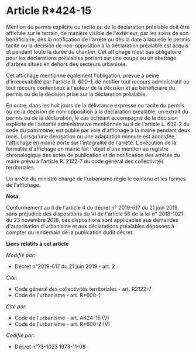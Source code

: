 # Article R*424-15

Mention du permis explicite ou tacite ou de la déclaration préalable doit être affichée sur le terrain, de manière visible de
l'extérieur, par les soins de son bénéficiaire, dès la notification de l'arrêté ou dès la date à laquelle le permis tacite ou
la décision de non-opposition à la déclaration préalable est acquis et pendant toute la durée du chantier. Cet affichage
n'est pas obligatoire pour les déclarations préalables portant sur une coupe ou un abattage d'arbres situés en dehors des
secteurs urbanisés.

Cet affichage mentionne également l'obligation, prévue à peine d'irrecevabilité par l'article R. 600-1, de notifier tout
recours administratif ou tout recours contentieux à l'auteur de la décision et au bénéficiaire du permis ou de la décision
prise sur la déclaration préalable.

En outre, dans les huit jours de la délivrance expresse ou tacite du permis ou de la décision de non-opposition à la
déclaration préalable, un extrait du permis ou de la déclaration, le cas échéant accompagné de la décision explicite de
l'autorité administrative mentionnée au II de l'article L. 632-2 du code du patrimoine, est publié par voie d'affichage à la
mairie pendant deux mois. Lorsqu'une dérogation ou une adaptation mineure est accordée, l'affichage en mairie porte sur
l'intégralité de l'arrêté. L'exécution de la formalité d'affichage en mairie fait l'objet d'une mention au registre
chronologique des actes de publication et de notification des arrêtés du maire prévu à l'article R. 2122-7 du code général
des collectivités territoriales.

Un arrêté du ministre chargé de l'urbanisme règle le contenu et les formes de l'affichage.

**Nota:**

Conformément au II de l'article 4 du décret n° 2019-617 du 21 juin 2019, sans préjudice des dispositions du VI de l'article
56 de la loi n° 2018-1021 du 23 novembre 2018, ces dispositions sont applicables aux demandes d'autorisation d'urbanisme et
aux déclarations préalables déposées à compter du lendemain de la publication dudit décret.

**Liens relatifs à cet article**

_Modifié par_:

  - Décret n°2019-617 du 21 juin 2019 - art. 2

_Cite_:

  - Code général des collectivités territoriales - art. R2122-7
  - Code de l'urbanisme - art. R*600-1

_Cité par_:

  - Code de l'urbanisme - art. A424-15 (V)
  - Code de l'urbanisme - art. R*600-2 (V)

_Codifié par_:

  - Décret n°73-1023 1973-11-08
